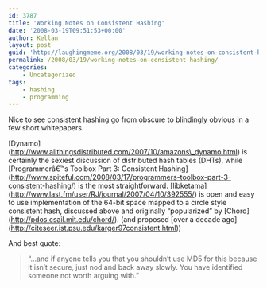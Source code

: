 ```yaml
---
id: 3787
title: 'Working Notes on Consistent Hashing'
date: '2008-03-19T09:51:53+00:00'
author: Kellan
layout: post
guid: 'http://laughingmeme.org/2008/03/19/working-notes-on-consistent-hashing/'
permalink: /2008/03/19/working-notes-on-consistent-hashing/
categories:
    - Uncategorized
tags:
    - hashing
    - programming
---
```


Nice to see consistent hashing go from obscure to blindingly obvious in a few short whitepapers.

\[Dynamo\](http://www.allthingsdistributed.com/2007/10/amazons\_dynamo.html) is certainly the sexiest discussion of distributed hash tables (DHTs), while \[Programmerâ€™s Toolbox Part 3: Consistent Hashing\](http://www.spiteful.com/2008/03/17/programmers-toolbox-part-3-consistent-hashing/) is the most straightforward. \[libketama\](http://www.last.fm/user/RJ/journal/2007/04/10/392555/) is open and easy to use implementation of the 64-bit space mapped to a circle style consistent hash, discussed above and originally “popularized” by \[Chord\](http://pdos.csail.mit.edu/chord/). (and proposed \[over a decade ago\](http://citeseer.ist.psu.edu/karger97consistent.html))

And best quote:

> “…and if anyone tells you that you shouldn’t use MD5 for this because it isn’t secure, just nod and back away slowly. You have identified someone not worth arguing with.”